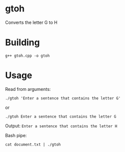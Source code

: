 # gtoh
Converts the letter G to H

# Building
    g++ gtoh.cpp -o gtoh

# Usage
Read from arguments:

    ./gtoh 'Enter a sentence that contains the letter G'
or

    ./gtoh Enter a sentence that contains the letter G

Output: ```Enter a sentence that contains the letter H```

Bash pipe:

    cat document.txt | ./gtoh
